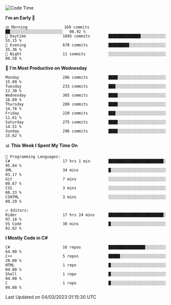 <!--START_SECTION:waka-->
![Code Time](http://img.shields.io/badge/Code%20Time-963%20hrs%2016%20mins-blue)

**I'm an Early 🐤** 

```text
🌞 Morning                169 commits         ██░░░░░░░░░░░░░░░░░░░░░░░   08.92 % 
🌆 Daytime                1045 commits        ██████████████░░░░░░░░░░░   55.15 % 
🌃 Evening                670 commits         █████████░░░░░░░░░░░░░░░░   35.36 % 
🌙 Night                  11 commits          ░░░░░░░░░░░░░░░░░░░░░░░░░   00.58 % 
```
📅 **I'm Most Productive on Wednesday** 

```text
Monday                   286 commits         ████░░░░░░░░░░░░░░░░░░░░░   15.09 % 
Tuesday                  233 commits         ███░░░░░░░░░░░░░░░░░░░░░░   12.30 % 
Wednesday                305 commits         ████░░░░░░░░░░░░░░░░░░░░░   16.09 % 
Thursday                 280 commits         ████░░░░░░░░░░░░░░░░░░░░░   14.78 % 
Friday                   220 commits         ███░░░░░░░░░░░░░░░░░░░░░░   11.61 % 
Saturday                 275 commits         ████░░░░░░░░░░░░░░░░░░░░░   14.51 % 
Sunday                   296 commits         ████░░░░░░░░░░░░░░░░░░░░░   15.62 % 
```


📊 **This Week I Spent My Time On** 

```text
💬 Programming Languages: 
C#                       17 hrs 1 min        ████████████████████████░   95.04 % 
XML                      34 mins             █░░░░░░░░░░░░░░░░░░░░░░░░   03.17 % 
Git                      7 mins              ░░░░░░░░░░░░░░░░░░░░░░░░░   00.67 % 
CSS                      3 mins              ░░░░░░░░░░░░░░░░░░░░░░░░░   00.33 % 
CSHTML                   3 mins              ░░░░░░░░░░░░░░░░░░░░░░░░░   00.29 % 

🔥 Editors: 
Rider                    17 hrs 24 mins      ████████████████████████░   97.18 % 
VS Code                  30 mins             █░░░░░░░░░░░░░░░░░░░░░░░░   02.82 % 
```

**I Mostly Code in C#** 

```text
C#                       16 repos            ████████████████░░░░░░░░░   64.00 % 
C++                      5 repos             █████░░░░░░░░░░░░░░░░░░░░   20.00 % 
HTML                     1 repo              █░░░░░░░░░░░░░░░░░░░░░░░░   04.00 % 
Shell                    1 repo              █░░░░░░░░░░░░░░░░░░░░░░░░   04.00 % 
C                        1 repo              █░░░░░░░░░░░░░░░░░░░░░░░░   04.00 % 
```




 Last Updated on 04/03/2023 01:15:30 UTC
<!--END_SECTION:waka-->
